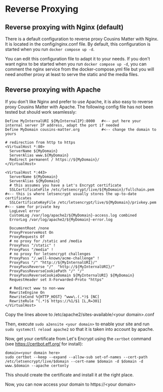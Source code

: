 # Reverse Proxying

## Reverse proxying with Nginx (default)
There is a default configuration to reverse proxy Cousins Matter with Nginx. It is located in the config/nginx.conf file.
By default, this configuration is started when you run `docker compose up -d`.

You can edit this configuration file to adapt it to your needs.
If you don't want nginx to be started when you run `docker compose up -d`, you can comment the nginx service from the docker-compose.yml file but you will need another proxy at least to serve the static and the media files.

## Reverse proxying with Apache
If you don't like Nginx and prefer to use Apache, it is also easy to reverse proxy Cousins Matter with Apache. The following config file has not been tested but should work seamlessly:
```
Define MyInternalURI ${MyInternalIP}:8000   #<-- put here your internal server IP address, adapt the port if needed
Define MyDomain cousins-matter.org          #<-- change the domain to yours

# redirection from http to https
<VirtualHost *:80>
  ServerName ${MyDomain}
  ServerAlias www.${MyDomain}
  Redirect permanent / https://${MyDomain}/
</VirtualHost>

<VirtualHost *:443>
  ServerName ${MyDomain}
  ServerAlias ${MyDomain}
  # this assumes you have a Let's Encrypt certificate
  SSLCertificateFile /etc/letsencrypt/live/${MyDomain}/fullchain.pem    #<-- this is where letsencrypt usually stores the up-to-date certificates
  SSLCertificateKeyFile /etc/letsencrypt/live/${MyDomain}/privkey.pem   #<-- same for private key
  LogLevel error
  CustomLog /var/log/apache2/${MyDomain}-access.log combined
  ErrorLog /var/log/apache2/${MyDomain}-error.log

  DocumentRoot /none
  ProxyPreserveHost On
  ProxyRequests Of
  # no proxy for /static and /media
  ProxyPass "/static" !
  ProxyPass "/media" !
  # no proxy for letsencrypt challenges
  ProxyPass "/.well-known/acme-challenge" !
  ProxyPass "/" "http://${MyInternalURI}/"
  ProxyPassReverse "/"  "http://${MyInternalURI}/"
  ProxyPassReverseCookiePath "/" "/"
  ProxyPassReverseCookieDomain ${MyInternalURI} ${MyDomain}
  RequestHeader set X-Forwarded-Proto "https"

  # Redirect www to non-www
  RewriteEngine On
  RewriteCond %{HTTP_HOST} ^www\.(.*)$ [NC]
  RewriteRule ^(.*)$ https://%1/$1 [L,R=301]
</VirtualHost>
```
Copy the lines above to /etc/apache2/sites-available/\<your domain>.conf

Then, execute `sudo a2ensite <your domain>` to enable your site and run `sudo systemctl reload apache2` so that it is taken into account by apache.

Now, get your certificate from Let's Encrypt using the `certbot` command (see https://certbot.eff.org/ for install):
```
domain=<your domain here>
sudo certbot --keep --expand --allow-sub set-of-names --cert-path /etc/letsencrypt/live/$domain --cert-name $domain -d $domain -d www.$domain --apache certonly
```
This should create the certificate and install it at the right place.

Now, you can now access your domain to https://\<your domain>

